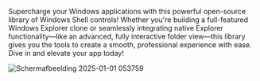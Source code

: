 Supercharge your Windows applications with this powerful open-source library of Windows Shell controls! Whether you're building a full-featured Windows Explorer clone or seamlessly integrating native Explorer functionality—like an advanced, fully interactive folder view—this library gives you the tools to create a smooth, professional experience with ease. Dive in and elevate your app today!

![Schermafbeelding 2025-01-01 053759](https://github.com/user-attachments/assets/bc7bc7aa-9921-4e50-86e1-cf6cbaeee3ec)
